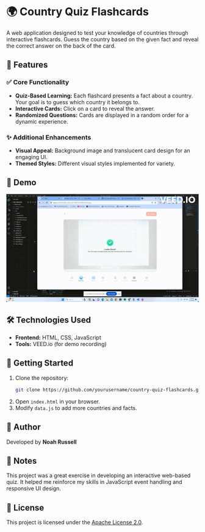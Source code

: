 # 🌍 Country Quiz Flashcards  

A web application designed to test your knowledge of countries through interactive flashcards. Guess the country based on the given fact and reveal the correct answer on the back of the card.

## 🌟 Features  

### ✅ Core Functionality  
- **Quiz-Based Learning:** Each flashcard presents a fact about a country. Your goal is to guess which country it belongs to.  
- **Interactive Cards:** Click on a card to reveal the answer.  
- **Randomized Questions:** Cards are displayed in a random order for a dynamic experience.  

### ✨ Additional Enhancements  
- **Visual Appeal:** Background image and translucent card design for an engaging UI.  
- **Themed Styles:** Different visual styles implemented for variety.  

## 📸 Demo  

![Video Walkthrough](flashcards!/src/assets/Project%202%20GIF.gif)  

## 🛠️ Technologies Used  
- **Frontend:** HTML, CSS, JavaScript  
- **Tools:** VEED.io (for demo recording)  

## 🚀 Getting Started  

1. Clone the repository:  
   ```bash
   git clone https://github.com/yourusername/country-quiz-flashcards.git
   ```  
2. Open `index.html` in your browser.  
3. Modify `data.js` to add more countries and facts.  

## 👤 Author  

Developed by **Noah Russell**  

## 📌 Notes  

This project was a great exercise in developing an interactive web-based quiz. It helped me reinforce my skills in JavaScript event handling and responsive UI design.  

## 📄 License  

This project is licensed under the [Apache License 2.0](http://www.apache.org/licenses/LICENSE-2.0).  

